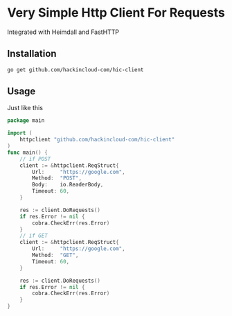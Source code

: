 # Very Simple Http Client For Requests
Integrated with Heimdall and FastHTTP

## Installation

```bash
go get github.com/hackincloud-com/hic-client
```

## Usage

Just like this

```go
package main

import (
	httpclient "github.com/hackincloud-com/hic-client"
)
func main() {
	// if POST
	client := &httpclient.ReqStruct{
		Url:     "https://google.com",
		Method:  "POST",
		Body:    io.ReaderBody,
		Timeout: 60,
	}

	res := client.DoRequests()
	if res.Error != nil {
		cobra.CheckErr(res.Error)
	}
    // if GET
    client := &httpclient.ReqStruct{
		Url:     "https://google.com",
		Method:  "GET",
		Timeout: 60,
	}

	res := client.DoRequests()
	if res.Error != nil {
		cobra.CheckErr(res.Error)
	}
}
```
